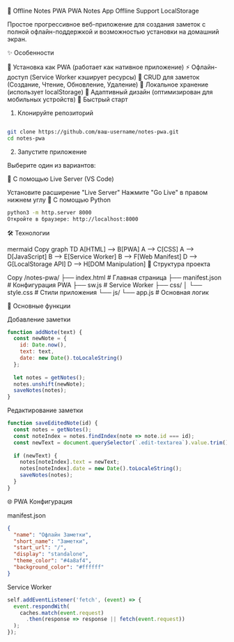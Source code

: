 📝 Offline Notes PWA
PWA Notes App
Offline Support
LocalStorage

Простое прогрессивное веб-приложение для создания заметок с полной офлайн-поддержкой и возможностью установки на домашний экран.

✨ Особенности

📲 Установка как PWA (работает как нативное приложение)
⚡ Офлайн-доступ (Service Worker кэширует ресурсы)
📝 CRUD для заметок (Создание, Чтение, Обновление, Удаление)
💾 Локальное хранение (использует localStorage)
📱 Адаптивный дизайн (оптимизирован для мобильных устройств)
🚀 Быстрый старт

1. Клонируйте репозиторий

```bash

git clone https://github.com/ваш-username/notes-pwa.git
cd notes-pwa
```
2. Запустите приложение

Выберите один из вариантов:

🔹 С помощью Live Server (VS Code)

Установите расширение "Live Server"
Нажмите "Go Live" в правом нижнем углу
🔹 С помощью Python

```bash
python3 -m http.server 8000
Откройте в браузере: http://localhost:8000
```
🛠 Технологии

mermaid
Copy
graph TD
    A[HTML] --> B[PWA]
    A --> C[CSS]
    A --> D[JavaScript]
    B --> E[Service Worker]
    B --> F[Web Manifest]
    D --> G[LocalStorage API]
    D --> H[DOM Manipulation]
📂 Структура проекта

Copy
/notes-pwa/
├── index.html        # Главная страница
├── manifest.json     # Конфигурация PWA
├── sw.js             # Service Worker
├── css/
│   └── style.css     # Стили приложения
└── js/
    └── app.js        # Основная логик

🔧 Основные функции

Добавление заметки

```javascript
function addNote(text) {
  const newNote = {
    id: Date.now(),
    text: text,
    date: new Date().toLocaleString()
  };
  
  let notes = getNotes();
  notes.unshift(newNote);
  saveNotes(notes);
}
```

Редактирование заметки

```javascript
function saveEditedNote(id) {
  const notes = getNotes();
  const noteIndex = notes.findIndex(note => note.id === id);
  const newText = document.querySelector(`.edit-textarea`).value.trim();
  
  if (newText) {
    notes[noteIndex].text = newText;
    notes[noteIndex].date = new Date().toLocaleString();
    saveNotes(notes);
  }
}
```
🌐 PWA Конфигурация

manifest.json

```json
{
  "name": "Офлайн Заметки",
  "short_name": "Заметки",
  "start_url": "/",
  "display": "standalone",
  "theme_color": "#4a8af4",
  "background_color": "#ffffff"
}
```

Service Worker

```javascript
self.addEventListener('fetch', (event) => {
  event.respondWith(
    caches.match(event.request)
      .then(response => response || fetch(event.request))
  );
});
```
